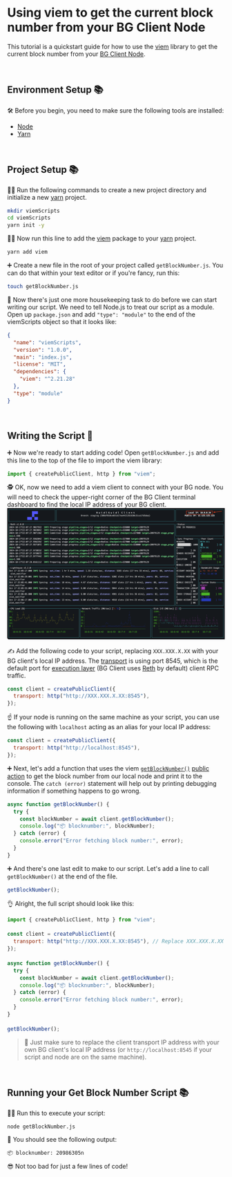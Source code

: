 # Using viem to get the current block number from your BG Client Node

This tutorial is a quickstart guide for how to use the [viem](https://viem.sh/) library to get the current block number from your [BG Client Node](https://client.buidlguidl.com/).

&nbsp;
## Environment Setup 📚

🛠️ Before you begin, you need to make sure the following tools are installed:

- [Node](https://nodejs.org/en/download/)
- [Yarn](https://yarnpkg.com/getting-started/install)

&nbsp;
&nbsp;
## Project Setup 📚

🏃‍♂️ Run the following commands to create a new project directory and initialize a new [yarn](https://yarnpkg.com/getting-started/install) project. 

```sh
mkdir viemScripts
cd viemScripts
yarn init -y
```

🏃‍♀️ Now run this line to add the [viem](https://viem.sh/) package to your [yarn](https://yarnpkg.com/getting-started/install) project.

```sh
yarn add viem
```

➕ Create a new file in the root of your project called `getBlockNumber.js`. You can do that within your text editor or if you're fancy, run this:

```sh
touch getBlockNumber.js
```

🧺 Now there's just one more housekeeping task to do before we can start writing our script. We need to tell Node.js to treat our script as a module. Open up `package.json` and add `"type": "module"` to the end of the viemScripts object so that it looks like:

```json
{
  "name": "viemScripts",
  "version": "1.0.0",
  "main": "index.js",
  "license": "MIT",
  "dependencies": {
    "viem": "^2.21.28"
  },
  "type": "module"
}
```

&nbsp;
&nbsp;
## Writing the Script 📝

➕ Now we're ready to start adding code! Open `getBlockNumber.js` and add this line to the top of the file to import the viem library:

```js
import { createPublicClient, http } from "viem";
```

🕵️ OK, now we need to add a viem client to connect with your BG node. You will need to check the upper-right corner of the BG Client terminal dashboard to find the local IP address of your BG client. 
![BG Client Local IP](bgClientLocalIP.png)

✍️ Add the following code to your script, replacing `XXX.XXX.X.XX` with your BG client's local IP address. The [transport](https://viem.sh/docs/clients/intro) is using port 8545, which is the default port for [execution layer](https://ethereum.org/en/developers/docs/nodes-and-clients/#what-are-nodes-and-clients) (BG Client uses [Reth](https://reth.rs/) by default) client RPC traffic.

```js
const client = createPublicClient({
  transport: http("http://XXX.XXX.X.XX:8545"),
});
```

☝️ If your node is running on the same machine as your script, you can use the following with `localhost` acting as an alias for your local IP address:

```js
const client = createPublicClient({
  transport: http("http://localhost:8545"),
});
```

➕ Next, let's add a function that uses the viem [`getBlockNumber()`](https://viem.sh/docs/actions/public/getBlockNumber) [public action](https://viem.sh/docs/actions/public/introduction) to get the block number from our local node and print it to the console. The `catch (error)` statement will help out by printing debugging information if something happens to go wrong.

```js
async function getBlockNumber() {
  try {
    const blockNumber = await client.getBlockNumber();
    console.log("📦 blocknumber:", blockNumber);
  } catch (error) {
    console.error("Error fetching block number:", error);
  }
}
```

➕ And there's one last edit to make to our script. Let's add a line to call `getBlockNumber()` at the end of the file.

```js
getBlockNumber();
```

👌 Alright, the full script should look like this:

```js
import { createPublicClient, http } from "viem";

const client = createPublicClient({
  transport: http("http://XXX.XXX.X.XX:8545"), // Replace XXX.XXX.X.XX with your BG client's local IP address
});

async function getBlockNumber() {
  try {
    const blockNumber = await client.getBlockNumber();
    console.log("📦 blocknumber:", blockNumber);
  } catch (error) {
    console.error("Error fetching block number:", error);
  }
}

getBlockNumber();
```
> 🤨 Just make sure to replace the client transport IP address with your own BG client's local IP address (or `http://localhost:8545` if your script and node are on the same machine).

&nbsp;
&nbsp;
## Running your Get Block Number Script 📚

🏃‍♂️ Run this to execute your script:

```sh
node getBlockNumber.js
```

🔎 You should see the following output:

```sh
📦 blocknumber: 20986305n
```

😎 Not too bad for just a few lines of code!







